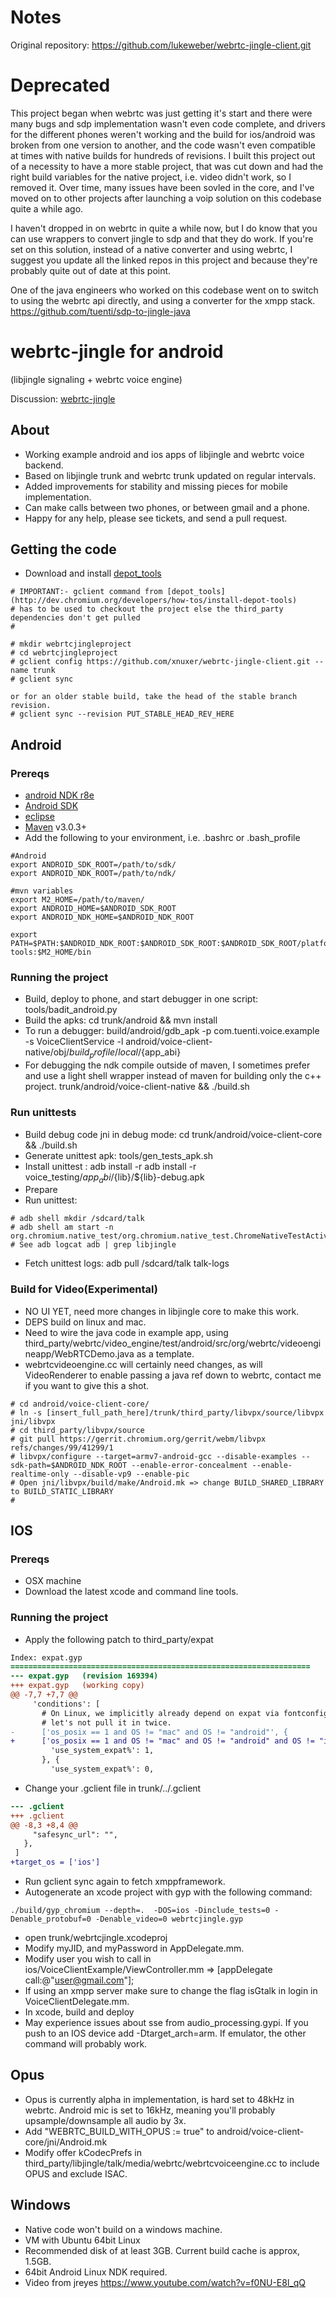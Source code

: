 Notes
==========
Original repository: https://github.com/lukeweber/webrtc-jingle-client.git

Deprecated
==========
This project began when webrtc was just getting it's start and there were many bugs and sdp implementation wasn't even code complete, and drivers for the different phones weren't working and the build for ios/android was broken from one version to another, and the code wasn't even compatible at times with native builds for hundreds of revisions. I built this project out of a necessity to have a more stable project, that was cut down and had the right build variables for the native project, i.e. video didn't work, so I removed it. Over time, many issues have been sovled in the core, and I've moved on to other projects after launching a voip solution on this codebase quite a while ago.

I haven't dropped in on webrtc in quite a while now, but I do know that you can use wrappers to convert jingle to sdp and that they do work. If you're set on this solution, instead of a native converter and using webrtc, I suggest you update all the linked repos in this project and because they're probably quite out of date at this point.

One of the java engineers who worked on this codebase went on to switch to using the webrtc api directly, and using a converter for the xmpp stack. https://github.com/tuenti/sdp-to-jingle-java

webrtc-jingle for android
=============
(libjingle signaling + webrtc voice engine) 

Discussion: [webrtc-jingle](https://groups.google.com/forum/?fromgroups#!forum/webrtc-jingle)

## About

* Working example android and ios apps of libjingle and webrtc voice backend.
* Based on libjingle trunk and webrtc trunk updated on regular intervals.
* Added improvements for stability and missing pieces for mobile implementation.
* Can make calls between two phones, or between gmail and a phone.
* Happy for any help, please see tickets, and send a pull request.

## Getting the code

* Download and install [depot_tools](http://dev.chromium.org/developers/how-tos/install-depot-tools)

```
# IMPORTANT:- gclient command from [depot_tools](http://dev.chromium.org/developers/how-tos/install-depot-tools) 
# has to be used to checkout the project else the third_party dependencies don't get pulled 
# 

# mkdir webrtcjingleproject
# cd webrtcjingleproject
# gclient config https://github.com/xnuxer/webrtc-jingle-client.git --name trunk
# gclient sync

or for an older stable build, take the head of the stable branch revision.
# gclient sync --revision PUT_STABLE_HEAD_REV_HERE
```

## Android

### Prereqs
* [android NDK r8e](http://developer.android.com/sdk/ndk/index.html)
* [Android SDK](http://developer.android.com/sdk/index.html)
* [eclipse](http://www.eclipse.org/downloads/)
* [Maven](http://maven.apache.org/download.html) v3.0.3+
* Add the following to your environment, i.e. .bashrc or .bash_profile

```
#Android
export ANDROID_SDK_ROOT=/path/to/sdk/
export ANDROID_NDK_ROOT=/path/to/ndk/

#mvn variables
export M2_HOME=/path/to/maven/
export ANDROID_HOME=$ANDROID_SDK_ROOT
export ANDROID_NDK_HOME=$ANDROID_NDK_ROOT

export PATH=$PATH:$ANDROID_NDK_ROOT:$ANDROID_SDK_ROOT:$ANDROID_SDK_ROOT/platform-tools:$M2_HOME/bin

```
### Running the project

* Build, deploy to phone, and start debugger in one script: tools/badit_android.py
* Build the apks: cd trunk/android && mvn install
* To run a debugger: build/android/gdb_apk -p com.tuenti.voice.example -s VoiceClientService -l android/voice-client-native/obj/${build_profile}/local/${app_abi}
* For debugging the ndk compile outside of maven, I sometimes prefer and use a light shell wrapper instead of maven for building only the c++ project. trunk/android/voice-client-native && ./build.sh

### Run unittests
* Build debug code jni in debug mode: cd trunk/android/voice-client-core && ./build.sh
* Generate unittest apk: tools/gen_tests_apk.sh
* Install unittest : adb install -r adb install -r voice_testing/${app_abi}/${lib}/${lib}-debug.apk
* Prepare
* Run unittest:

```
# adb shell mkdir /sdcard/talk
# adb shell am start -n org.chromium.native_test/org.chromium.native_test.ChromeNativeTestActivity
# See adb logcat adb | grep libjingle
```
* Fetch unittest logs:  adb pull /sdcard/talk  talk-logs

### Build for Video(Experimental)
* NO UI YET, need more changes in libjingle core to make this work.
* DEPS build on linux and mac.
* Need to wire the java code in example app, using third_party/webrtc/video_engine/test/android/src/org/webrtc/videoengineapp/WebRTCDemo.java as a template.
* webrtcvideoengine.cc will certainly need changes, as will VideoRenderer to enable passing a java ref down to webrtc, contact me if you want to give this a shot.

```
# cd android/voice-client-core/
# ln -s [insert_full_path_here]/trunk/third_party/libvpx/source/libvpx jni/libvpx
# cd third_party/libvpx/source 
# git pull https://gerrit.chromium.org/gerrit/webm/libvpx refs/changes/99/41299/1
# libvpx/configure --target=armv7-android-gcc --disable-examples --sdk-path=$ANDROID_NDK_ROOT --enable-error-concealment --enable-realtime-only --disable-vp9 --enable-pic
# Open jni/libvpx/build/make/Android.mk => change BUILD_SHARED_LIBRARY to BUILD_STATIC_LIBRARY
# 
```

## IOS
### Prereqs
* OSX machine
* Download the latest xcode and command line tools.

### Running the project
* Apply the following patch to third_party/expat

```diff
Index: expat.gyp
===================================================================
--- expat.gyp   (revision 169394)
+++ expat.gyp   (working copy)
@@ -7,7 +7,7 @@
     'conditions': [
       # On Linux, we implicitly already depend on expat via fontconfig;
       # let's not pull it in twice.
-      ['os_posix == 1 and OS != "mac" and OS != "android"', {
+      ['os_posix == 1 and OS != "mac" and OS != "android" and OS != "ios"', {
         'use_system_expat%': 1,
       }, {
         'use_system_expat%': 0,
```
* Change your .gclient file in trunk/../.gclient

```diff
--- .gclient
+++ .gclient
@@ -8,3 +8,4 @@
     "safesync_url": "",
   },
 ]
+target_os = ['ios']
```
* Run gclient sync again to fetch xmppframework.
* Autogenerate an xcode project with gyp with the following command:

```
./build/gyp_chromium --depth=.  -DOS=ios -Dinclude_tests=0 -Denable_protobuf=0 -Denable_video=0 webrtcjingle.gyp
```
* open trunk/webrtcjingle.xcodeproj
* Modify myJID, and myPassword in AppDelegate.mm.
* Modify user you wish to call in ios/VoiceClientExample/ViewController.mm => [appDelegate call:@"user@gmail.com"];
* If using an xmpp server make sure to change the flag isGtalk in login in VoiceClientDelegate.mm.
* In xcode, build and deploy
* May experience issues about sse from audio_processing.gypi. If you push to an IOS device add -Dtarget_arch=arm. If emulator, the other command will probably work. 

## Opus
* Opus is currently alpha in implementation, is hard set to 48kHz in webrtc. Android mic is set to 16kHz, meaning you'll probably upsample/downsample all audio by 3x.
* Add "WEBRTC_BUILD_WITH_OPUS := true" to android/voice-client-core/jni/Android.mk
* Modify offer kCodecPrefs in third_party/libjingle/talk/media/webrtc/webrtcvoiceengine.cc to include OPUS and exclude ISAC. 

## Windows
* Native code won't build on a windows machine.
* VM with Ubuntu 64bit Linux
* Recommended disk of at least 3GB. Current build cache is approx, 1.5GB.
* 64bit Android Linux NDK required.
* Video from jreyes https://www.youtube.com/watch?v=f0NU-E8l_qQ
